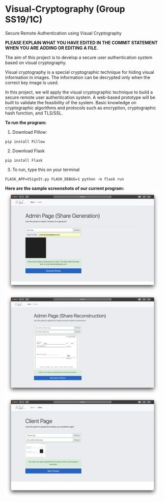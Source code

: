 # Visual-Cryptography (Group SS19/1C)
Secure Remote Authentication using Visual Cryptography

<b>PLEASE EXPLAIN WHAT YOU HAVE EDITED IN THE COMMIT STATEMENT WHEN YOU ARE ADDING OR EDITING A FILE.</b>

The aim of this project is to develop a secure user authentication system based on
visual cryptography. 

Visual cryptography is a special cryptographic technique for
hiding visual information in images. The information can be decrypted only when
the correct key image is used. 

In this project, we will apply the visual
cryptographic technique to build a secure remote user authentication system. A
web-based prototype will be built to validate the feasibility of the system.
Basic knowledge on cryptographic algorithms and protocols such as encryption,
cryptographic hash function, and TLS/SSL.

<b>To run the program:</b>
1. Download Pillow: 
```shell
pip install Pillow
```
2. Download Flask
```shell
pip install Flask
```
3. To run, type this on your terminal
```shell
FLASK_APP=VSignIt.py FLASK_DEBUG=1 python -m flask run
```

<b>Here are the sample screenshots of our current program:</b>
![share construction page](./screenshot/Share_Generation.png)
![share reconstruction page](./screenshot/Share_Reconstruction.png)
![client page](./screenshot/Client_Page.png)